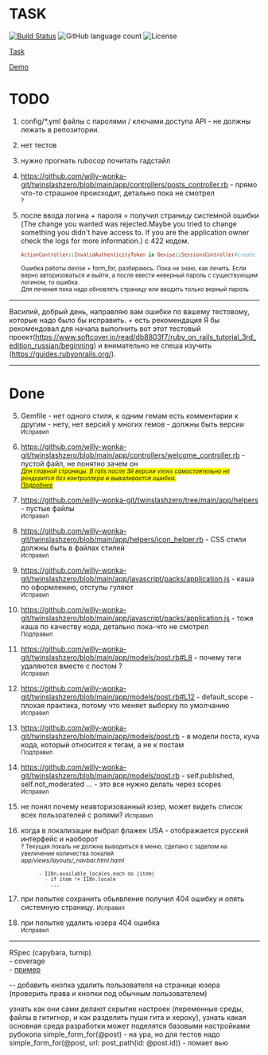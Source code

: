 # TASK

[![Build Status](https://app.travis-ci.com/willy-wonka-git/twinslashzero.svg?branch=main)](https://app.travis-ci.com/willy-wonka-git/twinslashzero) ![GitHub language count](https://img.shields.io/github/languages/count/willy-wonka-git/twinslashzero?style=social) ![License](https://img.shields.io/badge/license-MIT%20license-blue)

<style>
.mark {
  background-color: yellow;
}    
</style>

[Task](https://docs.google.com/document/d/1390ZczB-uCVaH0bsxH0qKALk1YQAeK9yta7LalW1hvo/edit#heading=h.800vgi95v9ga)

[Demo](https://blooming-journey-21325.herokuapp.com/)

# TODO

1) config/*.yml файлы с паролями / ключами доступа API - не должны лежать в репозитории.
2) нет тестов
3) нужно прогнать rubocop
    почитать гадстайл
    
4) https://github.com/willy-wonka-git/twinslashzero/blob/main/app/controllers/posts_controller.rb - прямо что-то страшное происходит, детально пока не смотрел  
    <small>?</small>

17) после ввода логина + пароля = получил страницу системной ошибки (The change you wanted was rejected.Maybe you tried to change something you didn't have access to. If you are the application owner check the logs for more information.) с 422 кодом.
    <small>
    ```ruby
    ActionController::InvalidAuthenticityToken in Devise::SessionsController#create
    ```     
    Ошибка работы devise + form_for, разбираюсь. Пока не знаю, как лечить. Если верно авторизоваться и выйти, а после ввести неверный пароль с существующим логином, то ошибка.  
    Для лечения пока надо обновлять страницу или вводить только верный пароль</small>

---

Василий, добрый день, направляю вам ошибки по вашему тестовому, которые надо было бы исправить. + есть рекомендация
Я бы рекомендовал для начала выполнить вот этот тестовый проект(https://www.softcover.io/read/db8803f7/ruby_on_rails_tutorial_3rd_edition_russian/beginning) и внимательно не спеша изучить (https://guides.rubyonrails.org/).  

---

# Done


5) Gemfile - нет одного стиля, к одним гемам есть комментарии к другим - нету, нет версий у многих гемов - должны быть версии  
    <small>Исправил</small>

6) https://github.com/willy-wonka-git/twinslashzero/blob/main/app/controllers/welcome_controller.rb - пустой файл, не понятно зачем он  
    <small class="mark">
    *Для главной страницы. В rails после 3й версии views самостоятельно не рендерится без контроллера и вываливается ошибка.     
    [Подробнее](https://stackoverflow.com/questions/1352420/rails-view-without-a-controller/14249363)*
    </small>     

7) https://github.com/willy-wonka-git/twinslashzero/tree/main/app/helpers - пустые файлы  
    <small>Исправил</small>

8) https://github.com/willy-wonka-git/twinslashzero/blob/main/app/helpers/icon_helper.rb - CSS стили должны быть в файлах стилей  
    <small>Исправил</small>

9) https://github.com/willy-wonka-git/twinslashzero/blob/main/app/javascript/packs/application.js - каша по оформлению, отступы гуляют  
    <small>Исправил</small>

10) https://github.com/willy-wonka-git/twinslashzero/blob/main/app/javascript/packs/application.js - тоже каша по качеству кода, детально пока-что не смотрел  
    <small>Подправил</small>

11) https://github.com/willy-wonka-git/twinslashzero/blob/main/app/models/post.rb#L8 - почему теги удаляются вместе с постом ?  
    <small>Исправил</small>

12) https://github.com/willy-wonka-git/twinslashzero/blob/main/app/models/post.rb#L12 - default_scope - плохая практика, потому что меняет выборку по умолчанию  
    <small>Исправил</small>

13) https://github.com/willy-wonka-git/twinslashzero/blob/main/app/models/post.rb - в модели поста, куча кода, который относится к тегам, а не к постам  
    <small>Подправил</small>

14) https://github.com/willy-wonka-git/twinslashzero/blob/main/app/models/post.rb - self.published, self.not_moderated ... - это все нужно делать через scopes  
    <small>Исправил</small>

15) не понял почему неавторизованный юзер, может видеть список всех пользоателей с ролями?
    <small>Исправил</small>
    
16) когда в локализации выбрал флажек USA - отображается русский интерфейс и наоборот  
    <small>? Текущая локаль не должна выводиться в меню, сделано с заделом на увеличение количества локалей  
    *app/views/layouts/_navbar.html.haml*
    ``` 
          - I18n.available_locales.each do |item|
            - if item != I18n.locale
              ...
    ```
    </small>    

18) при попытке сохранить обьявление получил 404 ошибку и опять системную страницу.
    <small>Исправил</small>

19) при попытке удалить юзера 404 ошибка  
    <small>Исправил</small>
    
---
RSpec (capybara, turnip)   
	- coverage  
	- [пример](https://semaphoreci.com/community/tutorials/how-to-test-rails-models-with-rspec)

--
добавить кнопка удалить пользователя на странице юзера
(проверить права и кнопки под обычным пользователем)


узнать как они сами делают скрытие настроек (переменные среды, файлы в гитигнор, и как разделить пуши гита и хероку),
узнать какая основная среда разработки
может поделятся базовыми настройками рубокопа
simple_form_for(@post) - на ура, но для тестов надо simple_form_for(@post, url: post_path(id: @post.id)) - ломает вью
